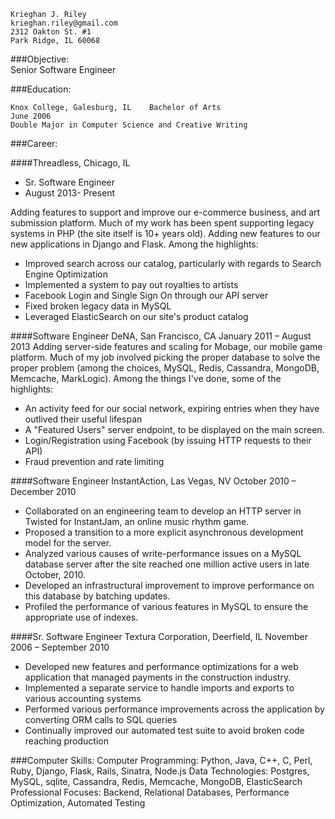 ```
Krieghan J. Riley
krieghan.riley@gmail.com
2312 Oakton St. #1
Park Ridge, IL 60068
```

###Objective:  
Senior Software Engineer

###Education:
```
Knox College, Galesburg, IL	   Bachelor of Arts		 		                                               June 2006
Double Major in Computer Science and Creative Writing
```

###Career:


####Threadless, Chicago, IL
* Sr. Software Engineer
* August 2013- Present

Adding features to support and improve our e-commerce business, and art submission platform. Much of my work has been spent supporting legacy systems in PHP (the site itself is 10+ years old). Adding new features to our new applications in Django and Flask. Among the highlights:

* Improved search across our catalog, particularly with regards to Search Engine Optimization
* Implemented a system to pay out royalties to artists
* Facebook Login and Single Sign On through our API server
* Fixed broken legacy data in MySQL
* Leveraged ElasticSearch on our site's product catalog

####Software Engineer   DeNA, San Francisco, CA				                              January 2011 – August 2013
Adding server-side features and scaling for Mobage, our mobile game platform. Much of my job involved picking the proper database to solve the proper problem (among the choices, MySQL, Redis, Cassandra, MongoDB, Memcache, MarkLogic). Among the things I've done, some of the highlights: 

* An activity feed for our social network, expiring entries when they have outlived their useful lifespan 
* A "Featured Users" server endpoint, to be displayed on the main screen.
* Login/Registration using Facebook (by issuing HTTP requests to their API)
* Fraud prevention and rate limiting

####Software Engineer   InstantAction, Las Vegas, NV				             October 2010 – December 2010
* Collaborated on an engineering team to develop an HTTP server in Twisted for InstantJam, an online music rhythm game.
* Proposed a transition to a more explicit asynchronous development model for the server.
* Analyzed various causes of write-performance issues on a MySQL database server after the site reached one million active users in late October, 2010.
* Developed an infrastructural improvement to improve performance on this database by batching updates.
* Profiled the performance of various features in MySQL to ensure the appropriate use of indexes.

####Sr. Software Engineer   Textura Corporation, Deerfield, IL			        November 2006 – September 2010
* Developed new features and performance optimizations for a web application that managed payments in the construction industry.
* Implemented a separate service to handle imports and exports to various accounting systems
* Performed various performance improvements across the application by converting ORM calls to SQL queries 
* Continually improved our automated test suite to avoid broken code reaching production 

###Computer Skills:
Computer Programming:   	Python, Java, C++, C, Perl, Ruby, Django, Flask, Rails, Sinatra, Node.js
Data Technologies:   	Postgres, MySQL, sqlite, Cassandra, Redis, Memcache, MongoDB, ElasticSearch
Professional Focuses:   	Backend, Relational Databases, Performance Optimization, Automated Testing
